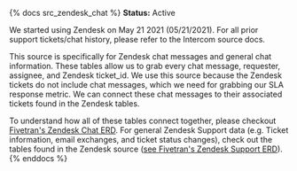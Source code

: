 {% docs src_zendesk_chat %}
**Status:** Active

We started using Zendesk on May 21 2021 (05/21/2021). For all prior support tickets/chat history, please refer to the Intercom source docs.

This source is specifically for Zendesk chat messages and general chat information. These tables allow us to grab every chat message, requester, assignee, and Zendesk ticket_id. We use this source because the Zendesk tickets do not include chat messages, which we need for grabbing our SLA response metric. We can connect these chat messages to their associated tickets found in the Zendesk tables.

To understand how all of these tables connect together, please checkout [Fivetran's Zendesk Chat ERD](https://docs.google.com/presentation/d/1clhWzmL80-6RdfYcNJfwLnakQIvPNvlznOnlSQCbfQg/edit). For general Zendesk Support data (e.g. Ticket information, email exchanges, and ticket status changes), check out the tables found in the Zendesk source ([see Fivetran's Zendesk Support ERD](https://docs.google.com/presentation/d/1rLhChw8DQxThYUdak0Bq2-qoaKBzwIM0t6JUT6g6EOU/edit)).
{% enddocs %}